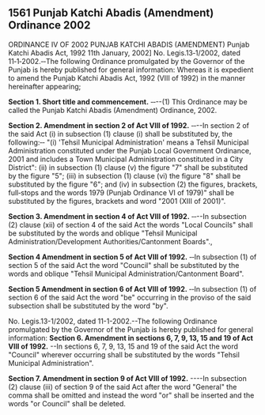 ## 1561 Punjab Katchi Abadis (Amendment) Ordinance 2002
 
ORDINANCE IV OF 2002
PUNJAB KATCHI ABADIS (AMENDMENT)
Punjab Katchi Abadis Act, 1992
11th January, 2002]
No. Legis.13‑1/2002, dated 11‑1‑2002.‑‑The following Ordinance promulgated by the Governor of the Punjab is hereby published for general information:
Whereas it is expedient to amend the Punjab Katchi Abadis Act, 1992 (VIII of 1992) in the manner hereinafter appearing;

**Section 1. Short title and commencement.**
‑‑--(1) This Ordinance may be called the Punjab Katchi Abadis (Amendment) Ordinance, 2002.

 

**Section 2. Amendment in section 2 of Act VIII of 1992.**
‑‑--In section 2 of the said Act
   (i) in subsection (1) clause (i) shall be substituted by, the following:‑‑
   "(i) 'Tehsil Municipal Administration' means a Tehsil Municipal Administration constituted under the Punjab Local Government Ordinance, 2001 and includes a Town Municipal Administration constituted in a City District":
   (ii) in subsection (1) clause (v) the figure "7" shall be substituted by the figure "5";
   (iii) in subsection (1) clause (vi) the figure "8" shall be substituted by the figure "6"; and
   (iv) in subsection (2) the figures, brackets, full‑stops and the words 1979 (Punjab Ordinance VI of 1979)" shall be substituted by the figures, brackets and word "2001 (XIII of 2001)".

 

**Section 3. Amendment in section 4 of Act VIII of 1992.**
‑‑--In subsection (2) clause (xii) of section 4 of the said Act the words "Local Councils" shall be substituted by the words and oblique "Tehsil Municipal Administration/Development Authorities/Cantonment Boards".,

 

**Section 4 Amendment in section 5 of Act VIII of 1992.**
‑‑In subsection (1) of section 5 of the said Act the word "Council" shall be substituted by the words and oblique "Tehsil Municipal Administration/Cantonment Board".

 

**Section 5 Amendment in section 6 of Act VIII of 1992.**
‑‑In subsection (1) of section 6 of the said Act the word "be" occurring in the proviso of the said subsection shall be substituted by the word "by".

 

No. Legis.13-1/2002, dated 11-1-2002.--The following Ordinance promulgated by the Governor of the Punjab is hereby published for general information: 
**Section 6. Amendment in sections 6, 7, 9, 13, 15 and 19 of Act VIII of 1992.**
--In sections 6, 7, 9, 13, 15 and 19 of the said Act the word "Council" wherever occurring shall be substituted by the words "Tehsil Municipal Administration".

 

**Section 7. Amendment in section 9 of Act VIII of 1992.**
----In subsection (2) clause (iii) of section 9 of the said Act after the word "General" the comma shall be omitted and instead the word "or" shall be inserted and the words "or Council" shall be deleted.

